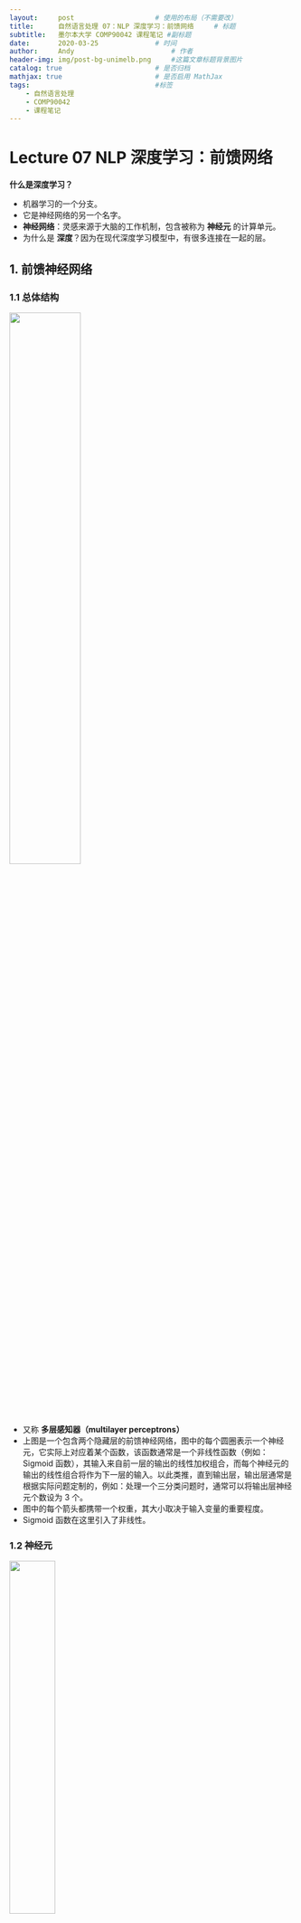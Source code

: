 ```yaml
---
layout:     post   				    # 使用的布局（不需要改）
title:      自然语言处理 07：NLP 深度学习：前馈网络   	# 标题 
subtitle:   墨尔本大学 COMP90042 课程笔记 #副标题
date:       2020-03-25 				# 时间
author:     Andy 						# 作者
header-img: img/post-bg-unimelb.png 	#这篇文章标题背景图片
catalog: true 						# 是否归档
mathjax: true                       # 是否启用 MathJax
tags:								#标签
    - 自然语言处理
    - COMP90042
    - 课程笔记
---
```


# Lecture 07 NLP 深度学习：前馈网络

**什么是深度学习？**

* 机器学习的一个分支。
* 它是神经网络的另一个名字。
* **神经网络**：灵感来源于大脑的工作机制，包含被称为 **神经元** 的计算单元。
* 为什么是 **深度**？因为在现代深度学习模型中，有很多连接在一起的层。

## 1. 前馈神经网络

### 1.1 总体结构

<img src="http://andy-blog.oss-cn-beijing.aliyuncs.com/blog/2020-04-17-WX20200417-204406%402x.png" width="50%">

* 又称 **多层感知器（multilayer perceptrons）**
* 上图是一个包含两个隐藏层的前馈神经网络，图中的每个圆圈表示一个神经元，它实际上对应着某个函数，该函数通常是一个非线性函数（例如：Sigmoid 函数），其输入来自前一层的输出的线性加权组合，而每个神经元的输出的线性组合将作为下一层的输入。以此类推，直到输出层，输出层通常是根据实际问题定制的，例如：处理一个三分类问题时，通常可以将输出层神经元个数设为 3 个。
* 图中的每个箭头都携带一个权重，其大小取决于输入变量的重要程度。
* Sigmoid 函数在这里引入了非线性。

### 1.2 神经元

<img src="http://andy-blog.oss-cn-beijing.aliyuncs.com/blog/2020-04-17-WX20200417-205859%402x.png" width="40%">

每个 **神经元** 都是一个 **函数**
* 给定输入（向量） $\mathbf x$，计算实值（标量）$h$

  $$h=\tanh \left(\sum_{j}w_jx_j+b\right)$$

* 对输入进行缩放（乘以权重，$\mathbf w$），并且加上偏移量（偏置，$b$）
* 采用 **非线性函数**，例如：logistic sigmoid, hyperbolic sigmoid（tanh），或者 ReLU

### 1.3 矩阵向量表示

* 通常会有很多个隐藏神经元，即

  $$h_i=\tanh \left(\sum_{j}w_{ij}x_{j}+b_i\right)$$

* 每个神经元都有属于自己的权重向量 $\mathbf w_i$ 和偏置项 $b_i$
* 某一层的计算结果可以用矩阵和向量操作表示
  
  $$\mathbf h=\tanh (W\mathbf x + \mathbf b)$$

  其中，$W$ 是一个由权重向量 $\mathbf w_i$ 构成的矩阵，$\mathbf x$ 是输入向量，$\mathbf b$ 是所有偏置项组成的向量。
  
* 此时，非线性函数实际上作用在每个元素上。

### 1.4 输出层

* 二分类问题（例如：对一条推文进行正面/负面情感分类）
  * 使用 Sigmoid 激活函数（又称 Logistic 函数）
* 多分类问题（例如：对一个文档的主题进行分类）
  * 使用 Softmax 函数，确保概率大于 $0$，并且和为 $1$。

    $$\left[\dfrac{\exp(v_1)}{\sum_i\exp(v_i)},\dfrac{\exp(v_2)}{\sum_i\exp(v_i)},\dots,\dfrac{\exp(v_m)}{\sum_i\exp(v_i)} \right]$$

### 1.5 前馈神经网络

<img src="http://andy-blog.oss-cn-beijing.aliyuncs.com/blog/2020-04-17-WX20200417-204406%402x.png" width="50%">

让我们回到之前的例子，上图是一个包含 1 个输入层、2 个隐藏层和 1 个输出层的前馈神经网络。它可以表示为：

$$\mathbf h_1=\tanh (W_1\mathbf x + \mathbf b_1)$$

$$\mathbf h_2=\tanh (W_2\mathbf h_1 + \mathbf b_2)$$

$$\mathbf y=\text{softmax}(W_3\mathbf h_2)$$

权重矩阵 $W$ 和偏置向量 $\mathbf b$ 就是该模型的所有参数，我们通过定义目标函数，利用梯度下降等方法对其进行训练。

### 1.6 从数据中学习

**如何从数据中学习参数？**

* 本质上，模型试图尽可能地 “拟合” 训练数据，我们可以通过其分配给正确输出的概率来衡量：

  $$L=\prod_{i=0}^{m}P(y_i\mid x_i)$$

  * **最大化** 所有训练数据的总概率 $L$
  * 等价于 **最小化** $\log L$，对于参数而言

* 训练采用梯度下降
  * 很多工具，例如 tensorflow、pytorch、dynet 等，利用自动微分来自动计算梯度。

## 2. 应用
现在，我们来看一些如何为下游应用构建神经网络的例子。

### 2.1 主题分类
给定一个文档，基于一个预定义的主题集合（例如：经济、政治、体育等）对其进行分类。

**输入**：词袋（bag-of-words）

<img src="http://andy-blog.oss-cn-beijing.aliyuncs.com/blog/2020-04-18-WX20200418-115639%402x.png" width="70%">

**模型**：
考虑之前的两层模型，假设输出的主题类别一共有 3 类：

<img src="http://andy-blog.oss-cn-beijing.aliyuncs.com/blog/2020-04-17-WX20200417-204406%402x.png" width="40%">


$$\mathbf h_1=\tanh (W_1\mathbf x + \mathbf b_1)$$

$$\mathbf h_2=\tanh (W_2\mathbf h_1 + \mathbf b_2)$$

$$\mathbf y=\text{softmax}(W_3\mathbf h_2)$$

对于第一个文档 **doc 1**：  
输入向量 $\mathbf x=[0,2,3,0]$ 代表文档的词袋表示  
输出向量 $\mathbf y=[0.1,0.6,0.3]$ 代表该文档在 3 个类别上的概率分布

**训练过程**：  
得到模型输入后，向前传播拟合数据：依次计算第一个隐藏层、第二个隐藏层以及输出层，然后我们可以得到一个输出类别的概率分布，然后我们查看每个类别的正确标签，并计算当前概率分布下的类别交叉熵（例如：假设第一个文档的正确标签是类别 2，我们可以在其概率 $0.6$ 上计算 $\log$ 损失），我们试图告诉模型的是：对于每一个训练样本，我们希望模型对于该样本的正确标签类别分配的概率为 $1.0$。对于概率小于 $1.0$ 的情况，我们基于反向传播计算梯度并且更新模型参数。

**预测过程**：  
当模型训练完成后，预测过程非常直接：仅涉及单向的向前传播过程。将测试文档转换为词袋表示作为输入向量，然后向前传播，计算得到输出类别的概率分布，并且将其中概率最大值对应的类别标签作为该文档的预测类别。

**改进**：  
* 使用 bag-of-ngrams 作为输入。
* 文本预处理：词形还原、移除停用词等。
* 相比原始计数，我们可以用 TF-IDF 或者指示器（$0$ 或 $1$，取决于该单词是否存在）来进行单词加权。

### 2.2 作者身份识别
给定一段文本，识别其作者或者作者相关特点（例如：性别、年龄、母语等）。

* 在该任务中，文本的风格特征要比单词内容本身更重要。
  * POS tags 和功能词（例如：$\textit{on, of, the, and}$）

* 关于功能词，我们可以从特定的词典获得（因为功能词通常是一个封闭集合）。或者，另一种关于功能词很好的近似方法是：挑选一个大的语料库中出现频率最高的 300 个单词。

* **输入**：bag of function words, bag of POS tags, bag of POS bigrams/trigrams
* **单词权重**：密度（例如：在一个文本窗口内，功能词和内容词之间的数量比例）
* **其他特征**：连续功能词之间距离的分布

## 3. 前馈神经网络语言模型
尽管存在很多不同的下游应用，但是它们对应的语言模型可以是通用的。

### 3.1 语言模型回顾
* **目标**：为一个单词序列分配概率。
* **基本框架**：可以视为句子上的 “滑动窗口”，根据有限的上下文对每个单词进行预测。  
  例如，$n=3$ 时，一个 trigram 模型为：

  $$P(w_1,w_2,\dots,w_m)=\prod_{i=1}^{m}P(w_i\mid w_{i-2} w_{i-1})$$

* 训练（估计）来自频率计数
  * 难以处理罕见单词 $\to$ 平滑处理

### 3.2 语言模型作为分类器
语言模型可以被视为简单的 **分类器**，对一个序列中下一个可能出现的单词进行分类。

$$P(w_i\mid w_{i-2}=“\textit{cow}”,w_{i-1}=“\textit{eats}”)$$

例如，在 trigram 模型中，我们给定当前的两个上下文单词 “$\textit{cow}$” 和 “$\textit{eats}$”，我们希望预测接下来出现的单词。分类任务是从词汇表（总的类别）中选择可能性最高的一个作为下一个出现的单词。

### 3.3 前馈神经网络语言模型

* 使用神经网络作为模型的一个分类器
  
  $$P(w_i\mid w_{i-2}=“\textit{cow}”,w_{i-1}=“\textit{eats}”)$$

  * **输入特征**：前面的两个单词
  * **输出类别**：下一个单词

* 怎样表示一个单词？  
  我们可以像之前一样采用 one-hot 向量表示，但是，更好的方法是 **嵌入（Embeddings）**。

### 3.4 词嵌入（Word Embeddings）

* 将离散的单词符号映射为一个相对低维空间中的连续向量。
* 词嵌入允许模型捕获单词之间的相似度。
  * $\textit{dog}$ vs. $\textit{cat}$
  * $\textit{walking}$ vs. $\textit{running}$
* 缓解数据稀疏问题。  
  例如，考虑语料库中有一个句子：

  $$\textit{dog is walking}$$

  现在，我们有一个新的句子：

  $$\textit{cat is running}$$

  词嵌入模型对于 “$\textit{dog}$” 和 “$\textit{cat}$” 这两个单词给出了相似的词嵌入，同理，对于 “$\textit{walking}$” 和 “$\textit{running}$” 也给出了相似的词嵌入。然后，我们的模型会意识到既然 “$\textit{dog is walking}$ ” 是一个可能的句子序列，那么，“$\textit{cat is running}$” 也应当是一个可能的句子序列。

  而对于没有采用词嵌入的模型，例如 n-grams 模型，它们很难进行这种泛化，因为在这类模型看来，“$\textit{dog}$” 和 “$\textit{cat}$” 仅仅是两个离散的单词，它们之间并没有什么关联。

* 你可能会问，之前我们表示输入向量 $\mathbf x$ 采用的是词袋模型，而并没有采用词嵌入。事实上，这里词嵌入已经在整个神经网络架构中被隐式地定义了。可以看到，在输入层和第一个隐藏层之间的 **权重向量本质上就是一种嵌入**。

  <img src="http://andy-blog.oss-cn-beijing.aliyuncs.com/blog/2020-04-18-WX20200418-155602%402x.png" width="50%">

### 3.5 语言模型架构

那么，怎样用神经网络构建语言模型呢？下图是一个用神经网络构建语言模型的例子。

<img src="http://andy-blog.oss-cn-beijing.aliyuncs.com/blog/2020-04-18-WX20200418-160139%402x.png" width="80%">

这里，我们采用 n-grams 语言模型。首先，我们观察 $(n-1)$ 个上下文单词：

$$w_{t-n+1},\dots,w_{t-2},w_{t-1}$$

并对它们进行嵌入，得到相应的词嵌入：

$$C(w_{t-n+1}),\dots,C(w_{t-2}),C(w_{t-1})$$

然后，我们将这些词嵌入连接起来，输入非线性激活函数 $\tanh$ 函数。之后，再进行解除嵌入或者进行另一个线性转换来生成输出层。很重要的一点是，我们试图预测的是一个单词，输出类别的大小实际上等于词汇表的大小，所以输出层中的单元数量实际上等于词汇表中的唯一单词数量。最后，我们在这些值上应用一个 $\text{softmax}$ 函数，从而得到一个关于所有单词概率的向量。之后，当我们要根据上下文预测下一个单词时，我们只需要选择概率向量中的最大值对应的单词作为预测单词即可。

### 3.6 例子
现在，我们来看一个简单的例子，输入是前面上下文的两个单词 “$\textit{cow}$” 和 “$\textit{eats}$”，然后我们试图估计下一个单词为 “$\textit{grass}$” 的概率：

$$P(w_i=“\textit{grass}”\mid w_{i-2}=“\textit{cow}”,w_{i-1}=“\textit{eats}”)$$

* 查看单词 “$\textit{cow}$” 和 “$\textit{eats}$” 的词嵌入：
  
  <img src="http://andy-blog.oss-cn-beijing.aliyuncs.com/blog/2020-04-18-WX20200418-200840%402x.png" width="50%">

  可以看到，在这个例子中，我们的词汇表中大小为 $\|V\|=5$，词嵌入的维度 $d=4$。

* 将它们连接起来，输入网络中。
  
  $$\mathbf x=\mathbf v_{\textit{cow}}\oplus \mathbf v_{\textit{eats}}$$

  $$\mathbf h_1=\tanh(W_1\mathbf x+\mathbf b_1)$$

  $$\mathbf y=\text{softmax}(W_2\mathbf h_1)$$

  首先，我们将单词 “$\textit{cow}$” 和 “$\textit{eats}$” 的词嵌入 $\mathbf v_{\textit{cow}}$ 和 $\mathbf v_{\textit{eats}}$ 连接起来作为输入向量 $\mathbf x$。然后通过权重矩阵 $W_1$ 进行加权，并加上偏置向量 $\mathbf b_1$，将结果作为非线性函数 $\tanh$ 的输入，得到隐藏层的表示 $\mathbf h_1$。利用权重矩阵 $W_2$ 对 $\mathbf h_1$ 加权，并作为函数 $\text{softmax}$ 的输入，最终得到预测结果 $\mathbf y$。

* **输出**：$\mathbf y$ 给出了词汇表中所有单词的概率分布。

  <img src="http://andy-blog.oss-cn-beijing.aliyuncs.com/blog/2020-04-18-WX20200418-202408%402x.png" width="50%">

  $$P(w_i=“\textit{grass}”\mid w_{i-2}=“\textit{cow}”,w_{i-1}=“\textit{eats}”)=0.8$$

  该前馈神经网络模型的大部分参数都在词嵌入（即所有单词的词嵌入表，维度为 $d\times \|V\|$）和输出嵌入（即 $W_2$，维度为 $\|V\|\times d$）中。

### 3.7 为什么要用神经网络构建语言模型

* N-grams 语言模型
  * 训练成本低（只需要计算频数）
  * 稀疏性问题，扩展到更大的上下文时存在问题
  * 无法充分捕获单词特性（语法和语义上的相似度)，例如：$\textit{film}$ vs. $\textit{movie}$

* 神经网络语言模型（NNLMs）更具鲁棒性
  * 强迫将单词用低维的嵌入表示
  * 自动捕获单词特性，在计算句子概率时，使得估计更具鲁棒性
  * 灵活性：只需稍加改变就可以适用于其他任务（例如：词性标注）

### 3.8 词性标注

* 词性标注（POS tagging）也可以被归为分类问题：

  * 例如，给定当前单词 “$\textit{eats}$”，和它的前一个上下文单词 “$\textit{cow}$”，我们的目标是预测当前单词 “$\textit{eats}$” 的词性：

    $$P(t_i\mid w_{i-1}=\textit{“cow”},w_{i}=\textit{“eats”})$$

    对当前单词 “$\textit{eats}$” 的可能词性分类。

* 为什么不用一种更时髦的分类器呢？（神经网络）
* 神经网络语言模型架构可以直接适用于该任务。

### 3.9 前馈神经网络用于词性标注

* **最大熵马尔可夫模型（Maximum Entropy Markov Model, MEMM）** 标注器：
  * 输入：  
    * 最近的单词：$w_{i-2},w_{i-1},w_{i}$
    * 最近的 tag：$t_{i-2},t_{i-1}$
  * 输出：
    * 当前单词 tag：$t_{i}$
* **神经网络** 框架：
  * 输入：
    * 5 项：3 个词嵌入，2 个 tag 嵌入
  * 输出：
    * 1 项：长度为 $\|T\|$ 的向量（$T$ 为可能的 tags 集合），使用 $\text{softmax}$ 函数
  * 训练过程：
    * 最小化：$-\sum_{i}\log P(t_i\mid w_{i-2},w_{i-1},w_{i},t_{i-2},t_{i-1})$

    <img src="http://andy-blog.oss-cn-beijing.aliyuncs.com/blog/2020-04-18-WX20200418-235609%402x.png">

    这里，我们有 3 个单词：$w_{i-2}=\textit{“one”},w_{i-1}=\textit{“small”},w_{i}=\textit{“step”}$，我们将其编码为词嵌入，它们共用一个嵌入矩阵。同时，我们有上下文单词 $w_{i-2},w_{i-1}$ 对应的词性标签：$t_{i-2}=\text{“CD”},t_{i-1}=\text{“JJ”}$，同理，我们将其编码为 tag 嵌入，它们共用另一个嵌入矩阵。然后，我们将得到的 5 个嵌入向量（3 个词嵌入，2 个 tag 嵌入）连接得到一个长的向量，然后作为 $\tanh$ 函数的输入，然后将计算结果传入输出层。输出层的隐藏单元数量等于所有可能的 tags 组成的集合的大小。然后，我们将 $\text{softmax}$ 函数作用于该向量上，然后我们将得到所有可能的 tags 对应的概率向量，然后只需要取其中的最大值对应的 tag 作为当前单词 $w_{i}$ 的词性标签 $t_{i}$ 即可。

### 3.10 卷积神经网络

<img src="http://andy-blog.oss-cn-beijing.aliyuncs.com/blog/2020-04-18-WX20200419-001235%402x.png">

最后，我们简单介绍一下卷积神经网络。

* 通常用于 **计算机视觉（Computer Vision, CV）**，但也可以用于 NLP 任务。  
  在 CV 任务中，输入为一张图片，它由很多 **像素（pixel）**组成。卷积神经网络的工作机制是：每次观察图片中的一小块区域，然后用 **卷积核（convolution kernel）**产生一个特征方阵。对于图片中的每一个小的区域，我们都可以进行这样的操作，这样我们得到了该图片的另一种表示。如果我们采用不同的卷积核，那么将得到不同的图片表示。为什么要使用不同的卷积核呢？因为这样我们可以从不同的潜在角度（例如：颜色、边缘锐度等）来捕获图片特征。之后，我们可以进行 **最大池化（max pooling）**操作，同样，我们观察图片表示中的一小块区域，取其中的最大值作为该区域的表示，对其他图片表示的每个小区域都进行同样的操作，这样我们得到一些新的特征表示。最后，将得到的特征表示喂给一个全连接层，然后我们将得到分类预测的结果。
* 识别有代表性特征的局部预测器。  
  这种方法之所以效果很好的原因在于，相比一次分析整张图片，我们采用了每次只分析其中的一小块区域，本质上看，我们每次只对这一小块区域进行预测，而最大池化操作使得模型可以只保留这块区域最明显的特征。
* 将这些局部预测器进行结合，生成一个固定大小的表示。

### 3.11 卷积神经网络用于 NLP 任务

<img src="http://andy-blog.oss-cn-beijing.aliyuncs.com/blog/2020-04-18-WX20200419-004045%402x.png">

这里是一个将卷积神经网络用于 NLP 任务的例子，相比 CV 任务中的像素矩阵，在 NLP 任务中我们的数据是句子。

* 在整个句子上的滑动窗口（例如：$3$ 个单词）
* $W$ 相当于卷积核（线性变换 + $\tanh$ 函数）
* 最大池化生成了一个固定大小的表示

我们可以采用和之前相同的思路：  
每次观察句子的一小部分，即 **滑动窗口**（例如，这里窗口大小为 $3$ 个单词），窗口每次向前移动一个单词的距离。对于窗口中的每个单词，我们可以将其转换为词嵌入（例如：这里每个词嵌入的维度为 $2$），并且将其连接为一个长的向量（例如：这里该向量长度为 $3\times 2=6$）。然后，对这些连接向量进行卷积核运算（线性变换 + $\tanh$ 函数），我们将得到该窗口对应的一个隐藏特征表示（例如：这里是一个长度为 $3$ 的向量）。对每个滑动窗口进行同样操作，我们将得到一系列的隐藏特征向量。之后，进行最大池化操作，我们观察每个向量中的第一个元素，取其中最大的元素作为输出向量中的对应位置的元素，然后对第二个、第三个元素执行同样的操作。

为什么要进行最大池化操作呢？  
有两个原因：1. 由于我们的句子长度是变化的，这样我们得到的特征向量的数量也是变化的，所以，通过最大池化，我们总是可以得到一个固定大小的表示。2. 另一个原因就是之前提到过的，最大池化可以帮助模型识别特征向量中最具代表性的特征。当我们进行 NLP 话题分类任务时，直觉上，我们可以想象某些特定单词对于识别话题是有帮助的，这正是最大池化所做的事情。

## 4. 总结
* 神经网络
  * 鲁棒性（例如：单词变体、拼写错误等）。
  * 优秀的泛化能力。
  * 灵活性 —— 基于不同任务定制不同的神经网络架构。
* 缺点
  * 训练过程比传统机器学习方法要慢得多，但是可以通过 GPU 加速。
  * 参数数量很多，主要受词汇表大小、嵌入、网络深度等因素影响。
  * 对数据量需求很大（data hungry），在小型数据集上表现不是很好。
  * 在大型语料库上的预训练模型（例如：BERT）可以缓解数据饥饿问题。

## 5. 扩展阅读
* Feed-forward network: G15, section 4
* Convolutional network: G15, section 9

下节内容：NLP 深度学习：循环网络


